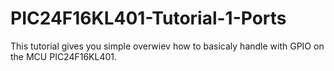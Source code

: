 # PIC24F16KL401-Tutorial-1-Ports
This tutorial gives you simple overwiev how to basicaly handle with GPIO on the MCU PIC24F16KL401.
